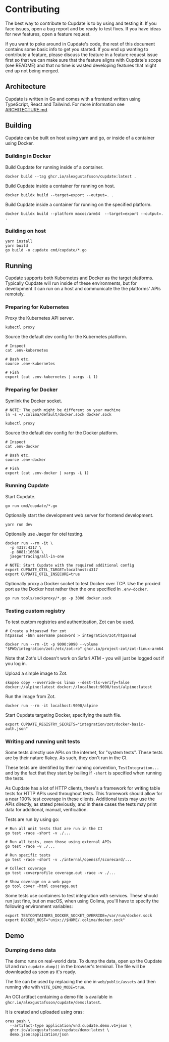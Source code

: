 # Contributing

The best way to contribute to Cupdate is to by using and testing it. If you face
issues, open a bug report and be ready to test fixes. If you have ideas for new
features, open a feature request.

If you want to poke around in Cupdate's code, the rest of this document contains
some basic info to get you started. If you end up wanting to contribute a
feature, please discuss the feature in a feature request issue first so that we
can make sure that the feature aligns with Cupdate's scope (see README) and that
no time is wasted developing features that might end up not being merged.

## Architecture

Cupdate is written in Go and comes with a frontend written using TypeScript,
React and Tailwind. For more information see [ARCHITECTURE.md](ARCHITECTURE.md).

## Building

Cupdate can be built on host using yarn and go, or inside of a container using
Docker.

### Building in Docker

Build Cupdate for running inside of a container.

```shell
docker build --tag ghcr.io/alexgustafsson/cupdate:latest .
```

Build Cupdate inside a container for running on host.

```shell
docker buildx build --target=export --output=. .
```

Build Cupdate inside a container for running on the specified platform.

```shell
docker buildx build --platform macos/arm64  --target=export --output=. .
```

### Building on host

```shell
yarn install
yarn build
go build -o cupdate cmd/cupdate/*.go
```

## Running

Cupdate supports both Kubernetes and Docker as the target platforms. Typically
Cupdate will run inside of these environments, but for development it can run
on a host and communicate the the platforms' APIs remotely.

### Preparing for Kubernetes

Proxy the Kubernetes API server.

```shell
kubectl proxy
```

Source the default dev config for the Kubernetes platform.

```shell
# Inspect
cat .env-kubernetes

# Bash etc.
source .env-kubernetes

# Fish
export (cat .env-kubernetes | xargs -L 1)
```

### Preparing for Docker

Symlink the Docker socket.

```shell
# NOTE: The path might be different on your machine
ln -s ~/.colima/default/docker.sock docker.sock
```

```shell
kubectl proxy
```

Source the default dev config for the Docker platform.

```shell
# Inspect
cat .env-docker

# Bash etc.
source .env-docker

# Fish
export (cat .env-docker | xargs -L 1)
```

### Running Cupdate

Start Cupdate.

```shell
go run cmd/cupdate/*.go
```

Optionally start the development web server for frontend development.

```shell
yarn run dev
```

Optionally use Jaeger for otel testing.

```shell
docker run --rm -it \
  -p 4317:4317 \
  -p 8081:16686 \
  jaegertracing/all-in-one

# NOTE: Start Cupdate with the required additional config
export CUPDATE_OTEL_TARGET=localhost:4317
export CUPDATE_OTEL_INSECURE=true
```

Optionally proxy a Docker socket to test Docker over TCP. Use the proxied port
as the Docker host rather then the one specified in `.env-docker`.

```shell
go run tools/sockproxy/*.go -p 3000 docker.sock
```

### Testing custom registry

To test custom registries and authentication, Zot can be used.

```shell
# Create a htpasswd for zot
htpasswd -bBn username password > integration/zot/htpasswd
```

```shell
docker run --rm -it -p 9090:9090 --volume "$PWD/integration/zot:/etc/zot:ro" ghcr.io/project-zot/zot-linux-arm64
```

Note that Zot's UI doesn't work on Safari ATM - you will just be logged out if
you log in.

Upload a simple image to Zot.

```shell
skopeo copy --override-os linux --dest-tls-verify=false docker://alpine:latest docker://localhost:9090/test/alpine:latest
```

Run the image from Zot.

```shell
docker run --rm -it localhost:9090/alpine
```

Start Cupdate targeting Docker, specifying the auth file.

```shell
export CUPDATE_REGISTRY_SECRETS="integration/zot/docker-basic-auth.json"
```

### Writing and running unit tests

Some tests directly use APIs on the internet, for "system tests". These tests
are by their nature flakey. As such, they don't run in the CI.

These tests are identified by their naming convention, `TestIntegration...` and
by the fact that they start by bailing if `-short` is specified when running the
tests.

As Cupdate has a lot of HTTP clients, there's a framework for writing table
tests for HTTP APIs used throughout tests. This framework should allow for a
near 100% test coverage in these clients. Additional tests may use the APIs
directly, as stated previously, and in these cases the tests may print data for
additional, manual, verification.

Tests are run by using go:

```shell
# Run all unit tests that are run in the CI
go test -race -short -v ./...

# Run all tests, even those using external APIs
go test -race -v ./...

# Run specific tests
go test -race -short -v ./internal/openssf/scorecard/...

# Collect coverage
go test -coverprofile coverage.out -race -v ./...

# Show coverage on a web page
go tool cover -html coverage.out
```

Some tests use containers to test integration with services. These should run
just fine, but on macOS, when using Colima, you'll have to specify the following
environment variables:

```shell
export TESTCONTAINERS_DOCKER_SOCKET_OVERRIDE=/var/run/docker.sock
export DOCKER_HOST="unix://$HOME/.colima/docker.sock"
```

## Demo

### Dumping demo data

The demo runs on real-world data. To dump the data, open up the Cupdate UI and
run `cupdate.dump()` in the browser's terminal. The file will be downloaded as
soon as it's ready.

The file can be used by replacing the one in `web/public/assets` and then
running vite with `VITE_DEMO_MODE=true`.

An OCI artifact containing a demo file is available in
`ghcr.io/alexgustafsson/cupdate/demo:latest`.

It is created and uploaded using oras:

```shell
oras push \
  --artifact-type application/vnd.cupdate.demo.v1+json \
  ghcr.io/alexgustafsson/cupdate/demo:latest \
  demo.json:application/json
```
